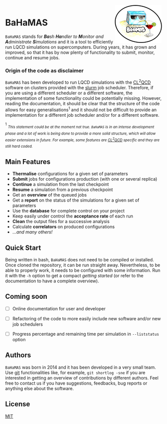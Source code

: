 <img src="Logo.png" align="right" width="30%" height="30%"/>

# BaHaMAS

`BaHaMAS` stands for ***Ba**sh **Ha**ndler to **M**onitor and **A**dministrate **S**imulations* and it is a tool to efficiently run LQCD simulations on supercomputers. During years, it has grown and improved, so that it has by now plenty of functionality to submit, monitor, continue and resume jobs.

### Origin of the code as disclaimer

`BaHaMAS` has been developed to run LQCD simulations with the [CL<sup>2</sup>QCD] software on clusters provided with the [slurm] job scheduler. Therefore, if you are using a different scheduler or a different software, the implementation of some functionality could be potentially missing.
However, reading the documentation, it should be clear that the structure of the code allows for easy generalisations<sup>1</sup> and it should not be difficult to provide an implementation for a different job scheduler and/or for a different software.

<sup>1</sup> <sub>_This statement could be at the moment not true. `BaHaMAS` is in an intense development phase and a lot of work is being done to provide a more solid structure, which will allow easier extensions in future. For example, some features are [CL<sup>2</sup>QCD] specific and they are still hard coded._</sub>

## Main Features

 - **Thermalise** configurations for a given set of parameters
 - **Submit** jobs for configurations production (with one or several replica)
 - **Continue** a simulation from the last checkpoint
 - **Resume** a simulation from a previous checkpoint
 - Get an **overview** of the queued jobs
 - Get a **report** on the status of the simulations for a given set of parameters
 - Use the **database** for complete control on your project
 - Keep easily under control the **acceptance rate** of each run
 - **Clean** the output files for a successive analysis
 - Calculate **correlators** on produced configurations
 - *...and many others!*

## Quick Start

Being written in bash, `BaHaMAS` does not need to be compiled or installed. Once cloned the repository, it can be run straight away. Nevertheless, to be able to properly work, it needs to be configured with some information. Run it with the `-h` option to get a compact _getting started_ (or refer to the documentation to have a complete overview).

## Coming soon

  - [ ] Online documentation for user and developer
  - [ ] Refactoring of the code to more easily include new software and/or new job schedulers
  - [ ] Progress percentage and remaining time per simulation in `--liststatus` option


## Authors

`BaHaMAS` was born in 2014 and it has been developed in a very small team. Use [git] functionalities like, for example, `git shortlog -sne` if you are interested in getting an overview of contributions by different authors. Feel free to contact us if you have suggestions, feedbacks, bug reports or anything else about the software.


License
----
[MIT](https://github.com/AxelKrypton/BaHaMAS/blob/master/LICENSE.md)

[//]: # (These are reference links used in the body of this note and get stripped out when the markdown processor does its job. There is no need to format nicely because it shouldn't be seen. Thanks SO - http://stackoverflow.com/questions/4823468/store-comments-in-markdown-syntax)


   [slurm]: <https://slurm.schedmd.com/>
   [CL<sup>2</sup>QCD]: <https://github.com/AG-Philipsen/cl2qcd>
   [git]: <https://git-scm.com>
